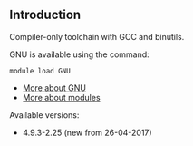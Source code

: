 ## Introduction
Compiler-only toolchain with GCC and binutils. 

GNU is available using the command:

```
module load GNU
```

* [More about GNU](http://www.gnu.org/software/)
* [More about modules](Local:/systems/lisa/software/modules)

Available versions:

* 4.9.3-2.25 (new from 26-04-2017)